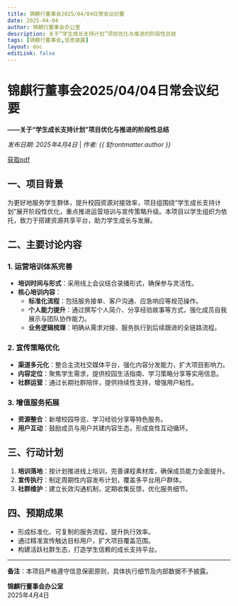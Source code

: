 ```yaml
---
title: 锦麒行董事会2025/04/04日常会议纪要
date: 2025-04-04
author: 锦麒行董事会办公室
description: 关于“学生成长支持计划”项目优化与推进的阶段性总结
tags: [锦麒行董事会,信息披露]
layout: doc
editLink: false
---
```


# 锦麒行董事会2025/04/04日常会议纪要

**——关于“学生成长支持计划”项目优化与推进的阶段性总结**  

*发布日期: 2025年4月4日* | *作者: {{ $frontmatter.author }}*

[获取pdf](/pdf/20250404锦麒行董事会日常会议纪要.pdf)

## **一、项目背景**  

为更好地服务学生群体，提升校园资源对接效率，项目组围绕“学生成长支持计划”展开阶段性优化，重点推进运营培训与宣传策略升级。本项目以学生组织为依托，致力于搭建资源共享平台，助力学生成长与发展。  

## **二、主要讨论内容**  

### **1. 运营培训体系完善**  

- **培训时间与形式**：采用线上会议结合录播形式，确保参与灵活性。  
- **核心培训内容**：  
  - **标准化流程**：包括服务接单、客户沟通、应急响应等规范操作。  
  - **个人能力提升**：通过撰写个人简介、分享经验故事等方式，强化成员自我展示与团队协作能力。  
  - **业务逻辑梳理**：明确从需求对接、服务执行到后续跟进的全链路流程。  

### **2. 宣传策略优化**  

- **渠道多元化**：整合主流社交媒体平台，强化内容分发能力，扩大项目影响力。  
- **内容定位**：聚焦学生需求，提供校园生活指南、学习策略分享等实用信息。  
- **社群运营**：通过长期社群陪伴，提供持续性支持，增强用户粘性。  

### **3. 增值服务拓展**  

- **资源整合**：新增校园导览、学习经验分享等特色服务。  
- **用户互动**：鼓励成员与用户共建内容生态，形成良性互动循环。  

## **三、行动计划**  

1. **培训落地**：按计划推进线上培训，完善课程素材库，确保成员能力全面提升。  
2. **宣传执行**：制定周期性内容发布计划，覆盖多平台用户群体。  
3. **社群维护**：建立长效沟通机制，定期收集反馈，优化服务细节。  

## **四、预期成果**  

- 形成标准化、可复制的服务流程，提升执行效率。  
- 通过精准宣传触达目标用户，扩大项目覆盖范围。  
- 构建活跃社群生态，打造学生信赖的成长支持平台。  

---

**备注**：本项目严格遵守信息保密原则，具体执行细节及内部数据不予披露。  

**锦麒行董事会办公室**  
2025年4月4日